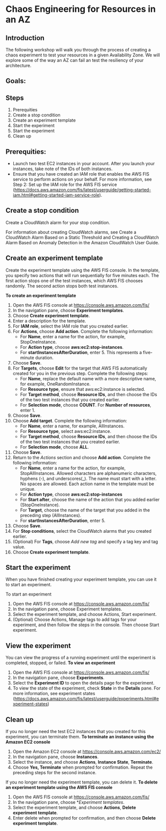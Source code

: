 # Chaos Engineering for Resources in an AZ
## Introduction
The following workshop will walk you through the process of creating a chaos experiment to test your resources in a given Availability Zone. We will explore some of the way an AZ can fail an test the resiliency of your architecture. 

## Goals:

## Steps
1. Prerequities
2. Create a stop condition 
3. Create an experiment template
4. Start the experiment
5. Start the experiment
6. Clean up


## Prerequities:
* Launch two test EC2 instances in your account. After you launch your instances, take note of the IDs of both instances. 
* Ensure that you have created an IAM role that enables the AWS FIS service to perform actions on your behalf. For more information, see Step 2: Set up the IAM role for the AWS FIS service (https://docs.aws.amazon.com/fis/latest/userguide/getting-started-iam.html#getting-started-iam-service-role). 

## Create a stop condition 
Create a CloudWatch alarm for your stop condition.

For information about creating CloudWatch alarms, see Create a CloudWatch Alarm Based on a Static Threshold and Creating a CloudWatch Alarm Based on Anomaly Detection in the Amazon CloudWatch User Guide. 

## Create an experiment template 
Create the experiment template using the AWS FIS console. In the template, you specify two actions that will run sequentially for five minutes each. The first action stops one of the test instances, which AWS FIS chooses randomly. The second action stops both test instances. 

**To create an experiment template**

1. Open the AWS FIS console at https://console.aws.amazon.com/fis/
2. In the navigation pane, choose **Experiment templates**.
3. Choose **Create experiment template**. 
4. Enter a description for the template.
5. For **IAM role**, select the IAM role that you created earlier. 
6. For **Actions**, choose **Add action**. Complete the following information:    
   - For **Name**, enter a name for the action, for example, StopOneInstance. 
   - For **Action type**, choose **aws:ec2:stop-instances**. 
   - For **startInstancesAfterDuration**, enter 5. This represents a five-minute duration. 
7. Choose **Save**. 
8. For **Targets**, choose **Edit** for the target that AWS FIS automatically created for you in the previous step. Complete the following steps:    
   - For **Name**, replace the default name with a more descriptive name, for example, OneRandomInstance. 
   - For **Resource type**, ensure that aws:ec2:instance is selected. 
   - For **Target method**, choose **Resource IDs**, and then choose the IDs of the two test instances that you created earlier. 
   - For **Selection mode**, choose **COUNT**. For **Number of resources**, enter 1. 
9. Choose **Save**. 
10. Choose **Add target**. Complete the following information:   
    - For **Name**, enter a name, for example, AllInstances. 
    - For **Resource type**, select aws:ec2:instance. 
    - For **Target method**, choose **Resource IDs**, and then choose the IDs of the two test instances that you created earlier. 
    - For **Selection mode**, choose **ALL**. 
11. Choose **Save**. 
12. Return to the *Actions* section and choose **Add action**. Complete the following information: 
    - For **Name**, enter a name for the action, for example, StopAllInstances. 
    Allowed characters are alphanumeric characters, hyphens (-), and underscores(_). The name must start with a letter. No spaces are allowed. Each action name in      the template must be unique. 
    - For **Action type**, choose **aws:ec2:stop-instances** 
    - For **Start after**, choose the name of the action that you added earlier (StopOneInstance). 
    - For **Target**, choose the name of the target that you added in the preceding step (AllInstances). 
    - For **startInstancesAfterDuration**, enter 5. 
13. Choose **Save**. 
14. For **Stop conditions**, select the CloudWatch alarms that you created earlier. 
15. (Optional) For **Tags**, choose *Add new tag* and specify a tag key and tag value. 
16. Choose **Create experiment template**. 


## Start the experiment
When you have finished creating your experiment template, you can use it to start an experiment.

To start an experiment
1. Open the AWS FIS console at https://console.aws.amazon.com/fis/
2. In the navigation pane, choose Experiment templates.
3. Select the experiment template, and choose Actions, Start experiment.
4. (Optional) Choose Actions, Manage tags to add tags for your experiment, and then follow the steps in the console. Then choose Start experiment.

## View the experiment
You can view the progress of a running experiment until the experiment is completed, stopped, or failed. 
**To view an experiment**

1. Open the AWS FIS console at https://console.aws.amazon.com/fis/
2. In the navigation pane, choose **Experiments**. 
3. Select the **Experiment ID** to open the details page for the experiment. 
4. To view the state of the experiment, check **State** in the **Details** pane. For more information, see experiment states (https://docs.aws.amazon.com/fis/latest/userguide/experiments.html#experiment-states)


## Clean up

If you no longer need the test EC2 instances that you created for this experiment, you can terminate them. 
**To terminate an instance using the Amazon EC2 console**

1. Open the Amazon EC2 console at https://console.aws.amazon.com/ec2/
2. In the navigation pane, choose **Instances**. 
3. Select the instance, and choose **Actions**, **Instance State**, **Terminate**. 
4. Choose **Yes, Terminate** when prompted for confirmation. Repeat the preceding steps for the second instance. 

If you no longer need the experiment template, you can delete it.
**To delete an experiment template using the AWS FIS console**

1. Open the AWS FIS console at https://console.aws.amazon.com/fis/
2. In the navigation pane, choose **Experiment templates*. 
3. Select the experiment template, and choose **Actions**, **Delete experiment template**. 
4. Enter delete when prompted for confirmation, and then choose **Delete experiment template**. 











